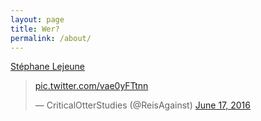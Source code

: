 ```yaml
---
layout: page
title: Wer?
permalink: /about/
---
```

<a href="https://about.me/stephanelejeune">Stéphane Lejeune</a>


<blockquote class="twitter-tweet" data-lang="en"><p lang="und" dir="ltr"><a href="https://t.co/vae0yFTtnn">pic.twitter.com/vae0yFTtnn</a></p>&mdash; CriticalOtterStudies (@ReisAgainst) <a href="https://twitter.com/ReisAgainst/status/743921278676000768">June 17, 2016</a></blockquote>
<script async src="//platform.twitter.com/widgets.js" charset="utf-8"></script>
